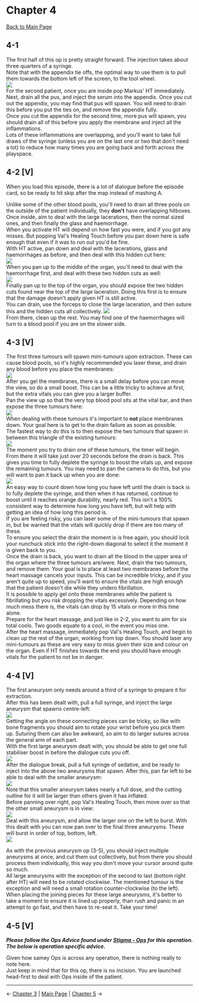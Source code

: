 
# Chapter 4

[Back to Main Page](../index.md)

## 4-1

The first half of this op is pretty straight forward. The injection takes about three quarters of a syringe. <br>
Note that with the appendix tie offs, the optimal way to use them is to pull them towards the bottom left of the screen, to the tool wheel. <br>
![](img/4-1_tiesAngle.png) <br>
For the second patient, once you are inside pop Markus' HT immediately. <br>
Next, drain all the pus, and inject the serum into the appendix. Once you cut out the appendix, you may find that pus will spawn. You will need to drain this before you put the ties on, and remove the appendix fully. <br>
Once you cut the appendix for the second time, more pus will spawn, you should drain all of this before you apply the membrane and inject all the inflammations. <br>
Lots of these inflammations are overlapping, and you'll want to take full draws of the syringe (unless you are on the last one or two that don't need a lot) to reduce how many times you are going back and forth across the playspace. <br>

## 4-2 [V]

When you load this episode, there is a lot of dialogue before the episode card, so be ready to hit skip after the map instead of mashing A. <br>

Unlike some of the other blood pools, you'll need to drain all three pools on the outside of the patient individually, they **don't** have overlapping hitboxes. <br>
Once inside, aim to deal with the large lacerations, then the normal sized ones, and then finally the glass and haemorrhage. <br>
When you activate HT will depend on how fast you were, and if you got any misses. But popping Val's Healing Touch before you pan down here is safe enough that even if it was to run out you'd be fine. <br>
With HT active, pan down and deal with the lacerations, glass and haemorrhages as before, and then deal with this hidden cut here: <br>
![](img/4-2_firstHiddenCut.png) <br>
When you pan up to the middle of the organ, you'll need to deal with the haemorrhage first, and deal with these two hidden cuts as well: <br>
![](img/4-2_secondHiddenCuts.png) <br>
Finally pan up to the top of the organ, you should expose the two hidden cuts found near the top of the large laceration. Doing this first is to ensure that the damage doesn't apply given HT is still active. <br>
You can drain, use the forceps to close the large laceration, and then suture this and the hidden cuts all collectively.
![](img/4-2_thirdHiddenCuts.png) <br>
From there, clean up the rest. You may find one of the haemorrhages will turn to a blood pool if you are on the slower side. <br>

## 4-3 [V]

The first three tumours will spawn mini-tumours upon extraction. These can cause blood pools, so it's highly recommended you laser these, and drain any blood before you place the membranes: <br>
![](img/4-3_firstTumours.png) <br>
After you gel the membranes, there is a small delay before you can move the view, so do a small boost. This can be a little tricky to achieve at first, but the extra vitals you can give you a larger buffer. <br>
Pan the view up so that the very top blood pool sits at the vital bar, and then expose the three tumours here: <br>
![](img/4-3_secondTumours.png) <br>
When dealing with these tumours it's important to **not** place membranes down. Your goal here is to get to the drain failure as soon as possible. <br>
The fastest way to do this is to then expose the two tumours that spawn in between this triangle of the existing tumours: <br>
![](img/4-3_thirdTumours.ong) <br>
The moment you try to drain one of these tumours, the timer will begin. From there it will take just over 20 seconds before the drain is back. This gives you time to fully deplete the syringe to boost the vitals up, and expose the remaining tumours. You may need to pan the camera to do this, but you will want to pan it back up when you are done: <br>
![](img/4-3_fourthTumours.png) <br>
An easy way to count down how long you have left until the drain is back is to fully deplete the syringe, and then when it has returned, continue to boost until it reaches orange durability, nearly red. This isn't a 100% consistent way to determine how long you have left, but will help with getting an idea of how long this period is. <br>
If you are feeling risky, you can laser some of the mini-tumours that spawn in, but be warned that the vitals will quickly drop if there are too many of these. <br>
To ensure you select the drain the moment is is free again, you should lock your nunchuck stick into the right-down diagonal to select it the moment it is given back to you. <br>
Once the drain is back, you want to drain all the blood in the upper area of the organ where the three tumours are/were. Next, drain the two tumours, and remove them. Your goal is to place at least two membranes before the heart massage cancels your inputs. This can be incredible tricky, and if you aren't quite up to speed, you'll want to ensure the vitals are high enough that the patient doesn't die while they undero fibrillation. <br>
It is possible to apply gel onto these membranes while the patient is fibrillating but you risk dropping the vitals excessively. Depending on how much mess there is, the vitals can drop by 15 vitals or more in this time alone. <br>
Prepare for the heart massage, and just like in 2-2, you want to aim for six total cools. Two goods equate to a cool, in the event you miss one. <br>
After the heart massage, immediately pop Val's Healing Touch, and begin to clean up the rest of the organ, working from top down. You should laser any mini-tumours as these are very easy to miss given their size and colour on the organ. Even if HT finishes towards the end you should have enough vitals for the patient to not be in danger. <br>

## 4-4 [V]

The first aneurysm only needs around a third of a syringe to prepare it for extraction. <br>
After this has been dealt with, pull a full syringe, and inject the large aneurysm that spawns centre-left: <br>
![](img/4-4_largeAneurysm.png) <br>
Getting the angle on these connecting pieces can be tricky, so like with bone fragments you should aim to rotate your wrist before you pick them up. Suturing them can also be awkward, so aim to do larger sutures across the general arm of each part. <br>
With the first large aneurysm dealt with, you should be able to get one full stabiliser boost in before the dialogue cuts you off. <br>
![](img/4-4_pairAneurysms.png) <br>
After the dialogue break, pull a full syringe of sedative, and be ready to inject into the above two aneurysms that spawn. After this, pan far left to be able to deal with the smaller aneurysm: <br>
![](img/4-4_panLeft.png) <br>
Note that this smaller aneurysm takes nearly a full dose, and the cutting outline for it will be larger than others given it has inflated. <br>
Before panning over right, pop Val's Healing Touch, then move over so that the other small aneurysm is in view: <br>
![](img/4-4_midSmall.png) <br>
Deal with this aneurysm, and allow the larger one on the left to burst. With this dealt with you can now pan over to the final three aneurysms. These will burst in order of top, bottom, left. <br>
![](img/4-4_lastAneurysms.png) <br>

As with the previous aneurysm op (3-5), you should inject multiple aneurysms at once, and cut them out collectively, but from there you should process them individually, this way you don't move your cursor around quite so much. <br>
All large aneurysms with the exception of the second to last (bottom right after HT) will need to be rotated clockwise. The mentioned tumour is the exception and will need a small rotation counter-clockwise (to the left). <br>
When placing the joining pieces for these large aneurysms, it's better to take a moment to ensure it is lined up properly, than rush and panic in an attempt to go fast, and then have to re-seat it. Take your time! <br>

## 4-5 [V]

***Please follow the Ops Advice found under [Stigma - Ops](../stigma/ops.md) for this operation. The below is operation specific advice.*** <br>

Given how samey Ops is across any operation, there is nothing really to note here. <br>
Just keep in mind that for this op, there is no incision. You are launched head-first to deal with Ops inside of the patient. <br>

---

← [Chapter 3](chp3.md) | [Main Page](../index.md) | [Chapter 5](chp5.md) →